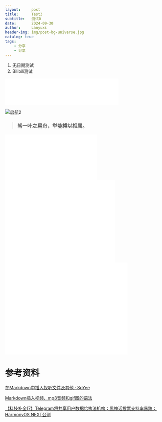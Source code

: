 ```yaml
---
layout:     post
title:      Test3
subtitle:   测试0
date:       2024-09-30
author:     Lanyuxs
header-img: img/post-bg-universe.jpg
catalog: true
tags:
    - 分享
    - 分享
---
```


1. 无日期测试
2.   Bilibili测试

<iframe frameborder="no" border="0" marginwidth="0" marginheight="0" width=370 height=86 src="//music.163.com/outchain/player?type=2&id=406730530&auto=0&height=66"></iframe>

![启航2](https://p.ipic.vip/ul422h.jpg)

> ### 驾一叶之扁舟，举匏樽以相属。

<iframe src="//player.bilibili.com/player.html?isOutside=true&aid=90459860&bvid=BV1U7411c7aR&cid=154487528&p=1" scrolling="no" border="0" frameborder="no" framespacing="0" allowfullscreen="true"></iframe>

<iframe height="270" width="360" src="//player.bilibili.com/player.html?isOutside=true&aid=90459860&bvid=BV1U7411c7aR&cid=154487528&p=1" scrolling="no" border="0" frameborder="no" framespacing="0" allowfullscreen="true"></iframe>

<iframe height="300" width="400" src="//player.bilibili.com/player.html?isOutside=true&aid=90459860&bvid=BV1U7411c7aR&cid=154487528&p=1" scrolling="no" border="0" frameborder="no" framespacing="0" allowfullscreen="true"></iframe>

# 参考资料

[在Markdown中插入视听文件及其他 · SoYee](https://soyee.me/2018/03/23/markdown-audio-fole/#:~:text=)

[Markdown插入视频、mp3音频和gif图的语法](https://blog.csdn.net/muxuen/article/details/124534999)

[【科技补全17】Telegram将共享用户数据给执法机构；黑神话投票支持率暴跌；HarmonyOS NEXT公测]( https://www.bilibili.com/video/BV1s7xMe9ExX/?share_source=copy_web&vd_source=0af97e70419096252017c40ffd3eba82)